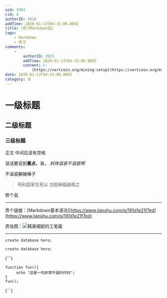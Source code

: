 ```yaml
---
aid: 2483
cid: 4
authorID: 2918
addTime: 2020-01-13T04:15:00.000Z
title: (练习Markdown贴）
tags:
    - Markdown
    - 练习
comments:
    -
        authorID: 2921
        addTime: 2020-01-13T04:15:00.000Z
        content: >-
            [https://vertcoin.org/mining-setup](https://vertcoin.org/mining-setup)
date: 2020-01-13T04:15:00.000Z
category: 水
---
```


[](#%E4%B8%80%E7%BA%A7%E6%A0%87%E9%A2%98)一级标题
=============================================

[](#%E4%BA%8C%E7%BA%A7%E6%A0%87%E9%A2%98)二级标题
---------------------------------------------

### [](#%E4%B8%89%E7%BA%A7%E6%A0%87%E9%A2%98)三级标题

正文 中间应该有空格

说话要说到**重点**，诶， _斜体滋瓷不滋瓷啊_

不滋瓷<del>那就怪了</del>

> 苟利国家生死以 岂因祸福避趋之

修个县

* * *

弄个链接：\[Markdown基本语法\][https://www.jianshu.com/p/191d1e21f7ed](https://www.jianshu.com/p/191d1e21f7ed)

弄张图：![精甚细腻的工笔画](https://i.imgur.com/LSoO4yF.jpg)

* * *

`create database hero;`

`create database hero;`

(\`\`\`)

    function fun(){
         echo "这是一句非常牛逼的代码";
    }
    fun();
    

(\`\`\`)
